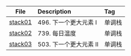 | File | Description | Tag |
| :----:| :---- | :---- |
| [stack01](./stack01.py) | 496. 下一个更大元素 I | 单调栈 |
| [stack02](./stack02.py) | 739. 每日温度 | 单调栈 |
| [stack03](./stack03.py) | 503. 下一个更大元素 II | 单调栈 |


